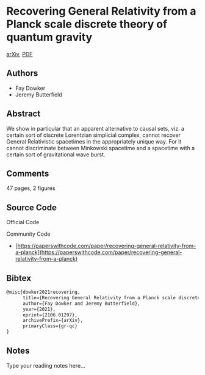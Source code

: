
# Recovering General Relativity from a Planck scale discrete theory of quantum gravity

[arXiv](https://arxiv.org/abs/2106.01297), [PDF](https://arxiv.org/pdf/2106.01297.pdf)

## Authors

- Fay Dowker
- Jeremy Butterfield

## Abstract

We show in particular that an apparent alternative to causal sets, viz. a certain sort of discrete Lorentzian simplicial complex, cannot recover General Relativistic spacetimes in the appropriately unique way. For it cannot discriminate between Minkowski spacetime and a spacetime with a certain sort of gravitational wave burst.

## Comments

47 pages, 2 figures

## Source Code

Official Code



Community Code

- [https://paperswithcode.com/paper/recovering-general-relativity-from-a-planck](https://paperswithcode.com/paper/recovering-general-relativity-from-a-planck)

## Bibtex

```tex
@misc{dowker2021recovering,
      title={Recovering General Relativity from a Planck scale discrete theory of quantum gravity}, 
      author={Fay Dowker and Jeremy Butterfield},
      year={2021},
      eprint={2106.01297},
      archivePrefix={arXiv},
      primaryClass={gr-qc}
}
```

## Notes

Type your reading notes here...


